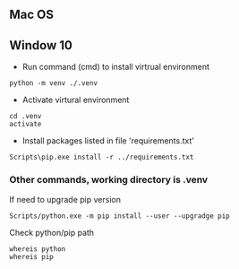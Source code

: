 ## Mac OS

## Window 10
- Run command (cmd) to install virtrual environment
```
python -m venv ./.venv
```
- Activate virtural environment
```
cd .venv
activate
```
- Install packages listed in file 'requirements.txt'
```
Scripts\pip.exe install -r ../requirements.txt
```

### Other commands, working directory is .venv
If need to upgrade pip version
```
Scripts/python.exe -m pip install --user --upgradge pip
```
Check python/pip path
```
whereis python
whereis pip
```